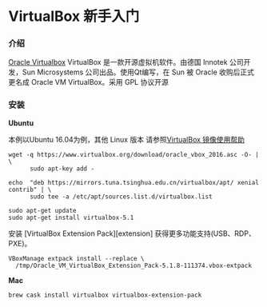 # VirtualBox 新手入门

### 介绍

[Oracle Virtualbox][virtualbox] VirtualBox 是一款开源虚拟机软件。由德国 Innotek 公司开发，Sun Microsystems 公司出品。使用Qt编写，在 Sun 被 Oracle 收购后正式更名成 Oracle VM VirtualBox。采用 GPL 协议开源



### 安装

**Ubuntu**

本例以Ubuntu 16.04为例，其他 Linux 版本 请参照[VirtualBox 镜像使用帮助][tsinghua]

	wget -q https://www.virtualbox.org/download/oracle_vbox_2016.asc -O- | \
	      sudo apt-key add -
	
	echo  "deb https://mirrors.tuna.tsinghua.edu.cn/virtualbox/apt/ xenial contrib" | \
	      sudo tee -a /etc/apt/sources.list.d/virtualbox.list
	
	sudo apt-get update
	sudo apt-get install virtualbox-5.1
	
安装 [VirtualBox Extension Pack][extension] 获得更多功能支持(USB、RDP、PXE)。

	VBoxManage extpack install --replace \
      /tmp/Oracle_VM_VirtualBox_Extension_Pack-5.1.8-111374.vbox-extpack



**Mac**


	brew cask install virtualbox virtualbox-extension-pack

	
[virtualbox]: https://www.virtualbox.org/
[tsinghua]: https://mirrors.tuna.tsinghua.edu.cn/help/virtualbox/